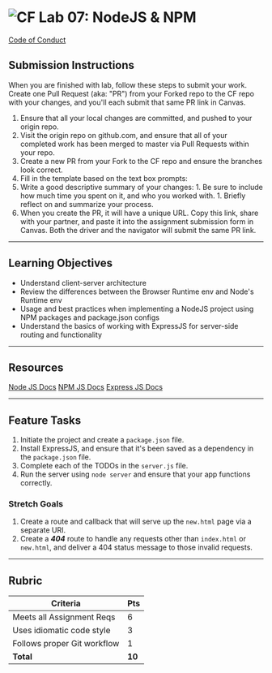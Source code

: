 ![CF](https://i.imgur.com/7v5ASc8.png)  Lab 07: NodeJS & NPM
=======
[Code of Conduct](https://github.com/codefellows/code-of-conduct)

## Submission Instructions
When you are finished with lab, follow these steps to submit your work. Create one Pull Request (aka: "PR") from your Forked repo to the CF repo with your changes, and you'll each submit that same PR link in Canvas.

1. Ensure that all your local changes are committed, and pushed to your origin repo.
1. Visit the origin repo on github.com, and ensure that all of your completed work has been merged to master via Pull Requests within your repo.
1. Create a new PR from your Fork to the CF repo and ensure the branches look correct.
1. Fill in the template based on the text box prompts:
  1. Write a good descriptive summary of your changes:
    1. Be sure to include how much time you spent on it, and who you worked with.
    1. Briefly reflect on and summarize your process.
1. When you create the PR, it will have a unique URL. Copy this link, share with your partner, and paste it into the assignment submission form in Canvas. Both the driver and the navigator will submit the same PR link.
---

## Learning Objectives
<!-- the learning objectives from the corresponding class number -->
* Understand client-server architecture
* Review the differences between the Browser Runtime env and Node's Runtime env
* Usage and best practices when implementing a NodeJS project using NPM packages and package.json configs
* Understand the basics of working with ExpressJS for server-side routing and functionality

---

## Resources  
<!-- a list of links if any are necessary for the assignment-->
[Node JS Docs](https://nodejs.org/en/)
[NPM JS Docs](https://docs.npmjs.com/)
[Express JS Docs](http://expressjs.com/en/4x/api.html)

---

## Feature Tasks  
<!-- a list or description of the feature tasks you want the students to implement -->
1. Initiate the project and create a `package.json` file.
1. Install ExpressJS, and ensure that it's been saved as a dependency in the `package.json` file.
1. Complete each of the TODOs in the `server.js` file.
1. Run the server using `node server` and ensure that your app functions correctly.

### Stretch Goals
1. Create a route and callback that will serve up the `new.html` page via a separate URI.
2. Create a ***404*** route to handle any requests other than `index.html` or `new.html`, and deliver a 404 status message to those invalid requests.

---

## Rubric  
<!-- a list of grading requirements with associated points, scaling to 10pts possible -->
Criteria | Pts
---|---
Meets all Assignment Reqs | 6
Uses idiomatic code style | 3
Follows proper Git workflow | 1
**Total** | **10**

<!-- links -->
